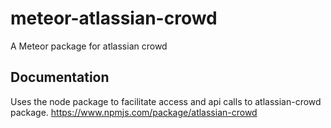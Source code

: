 # meteor-atlassian-crowd
A Meteor package for atlassian crowd

## Documentation

Uses the node package to facilitate access and api calls to atlassian-crowd package.
https://www.npmjs.com/package/atlassian-crowd

